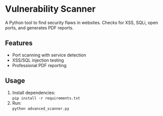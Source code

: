 # Vulnerability Scanner

A Python tool to find security flaws in websites. Checks for XSS, SQLi, open ports, and generates PDF reports.

## Features
- Port scanning with service detection
- XSS/SQL injection testing
- Professional PDF reporting

## Usage
1. Install dependencies:  
   `pip install -r requirements.txt`  
2. Run:  
   `python advanced_scanner.py`
